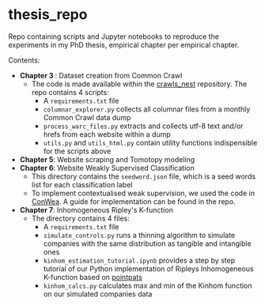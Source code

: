 # thesis_repo
Repo containing scripts and Jupyter notebooks to reproduce the experiments in my PhD thesis, empirical chapter per empirical chapter. 

Contents: 

<ul>
	<li> <b>Chapter 3 </b>: Dataset creation from Common Crawl 
		<ul>
		<li>The code is made available within the <a href="https://github.com/giuliaok/crawls_nest/tree/main">crawls_nest</a> repository. The repo contains 4 scripts: 
		<ul>
			<li> A <code>requirements.txt</code> file
			<li> <code>columnar_explorer.py</code> collects all columnar files from a monthly Common Crawl data dump
			<li><code>process_warc_files.py</code> extracts and collects utf-8 text and/or hrefs from each website within a dump
			<li><code>utils.py</code> and <code>utils_html.py</code> contain utility functions indispensible for the scripts above 
		</ul>	
		</ul>
	<li> <b>Chapter 5</b>: Website scraping and Tomotopy modeling 
	<li> <b>Chapter 6</b>: Website Weakly Supervised Classification
		<ul>
		<li>This directory contains the <code>seedword.json</code> file, which is a seed words list for each classification label
		<li>To implement contextualised weak supervision, we used the code in <a href="https://github.com/dheeraj7596/ConWea">ConWea</a>. A guide for implementation can be found in the repo.  
		</ul>
	<li> <b>Chapter 7</b>: Inhomogeneous Ripley's K-function 
		<ul>
		<li>The directory contains 4 files: 
		<ul>
			<li> A <code>requirements.txt</code> file
			<li> <code>simulate_controls.py</code> runs a thinning algorithm to simulate companies with the same distribution as tangible and intangible ones
			<li><code>kinhom_estimation_tutorial.ipynb</code> provides a step by step tutorial of our Python implementation of Ripleys Inhomogeneous K-function based on <a href = "https://github.com/pysal/pointpats">pointpats</a>
			<li><code>kinhom_calcs.py</code> calculates max and min of the Kinhom function on our simulated companies data
		</ul>	
		</ul>
  </ul>

